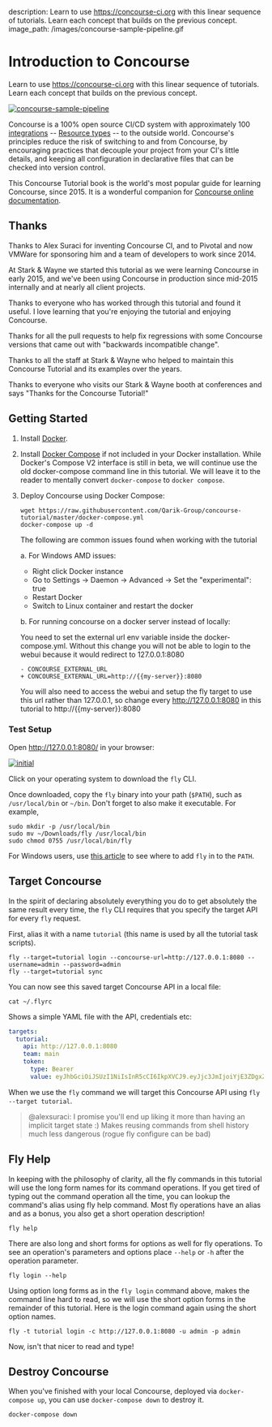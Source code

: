 description: Learn to use https://concourse-ci.org with this linear sequence of tutorials. Learn each concept that builds on the previous concept.
image_path: /images/concourse-sample-pipeline.gif

# Introduction to Concourse

Learn to use https://concourse-ci.org with this linear sequence of tutorials. Learn each concept that builds on the previous concept.

[![concourse-sample-pipeline](/images/concourse-sample-pipeline.gif)](https://concourse-ci.org/)

Concourse is a 100% open source CI/CD system with approximately 100 [integrations](https://resource-types.concourse-ci.org/) -- [Resource types](https://concourse-ci.org/resource-types.html) -- to the outside world. Concourse's principles reduce the risk of switching to and from Concourse, by encouraging practices that decouple your project from your CI's little details, and keeping all configuration in declarative files that can be checked into version control.

This Concourse Tutorial book is the world's most popular guide for learning Concourse, since 2015. It is a wonderful companion for [Concourse online documentation](https://concourse-ci.org/docs.html).

## Thanks

Thanks to Alex Suraci for inventing Concourse CI, and to Pivotal and now VMWare for sponsoring him and a team of developers to work since 2014.

At Stark & Wayne we started this tutorial as we were learning Concourse in early 2015, and we've been using Concourse in production since mid-2015 internally and at nearly all client projects.

Thanks to everyone who has worked through this tutorial and found it useful. I love learning that you're enjoying the tutorial and enjoying Concourse.

Thanks for all the pull requests to help fix regressions with some Concourse versions that came out with "backwards incompatible change".

Thanks to all the staff at Stark & Wayne who helped to maintain this Concourse Tutorial and its examples over the years.

Thanks to everyone who visits our Stark & Wayne booth at conferences and says "Thanks for the Concourse Tutorial!"

## Getting Started

1. Install [Docker](https://www.docker.com/community-edition).
2. Install [Docker Compose](https://docs.docker.com/compose/install/#install-compose) if not included in your Docker installation. 
While Docker's Compose V2 interface is still in beta, we will continue use the old docker-compose command line in this tutorial.
We will leave it to the reader to mentally convert `docker-compose` to `docker compose`.
3. Deploy Concourse using Docker Compose:

    ```plain
    wget https://raw.githubusercontent.com/Qarik-Group/concourse-tutorial/master/docker-compose.yml
    docker-compose up -d
    ```
    The following are common issues found when working with the tutorial 
    
    a. For Windows AMD issues:
    
    - Right click Docker instance
    - Go to Settings -> Daemon  -> Advanced -> Set the "experimental": true
    - Restart Docker
    - Switch to Linux container and restart the docker
    
    b. For running concourse on a docker server instead of locally:
    
    You need to set the external url env variable inside the docker-compose.yml. Without this change you will not be able to login to 
    the webui because it would redirect to 127.0.0.1:8080
    ```plain
    - CONCOURSE_EXTERNAL_URL
    + CONCOURSE_EXTERNAL_URL=http://{{my-server}}:8080
    ```
    You will also need to access the webui and setup the fly target to use this url rather than 127.0.0.1, 
    so change every http://127.0.0.1:8080 in this tutorial to http://{{my-server}}:8080         

### Test Setup

Open http://127.0.0.1:8080/ in your browser:

[![initial](/images/dashboard-no-pipelines.png)](http://127.0.0.1:8080/)

Click on your operating system to download the `fly` CLI.

Once downloaded, copy the `fly` binary into your path (`$PATH`), such as `/usr/local/bin` or `~/bin`. Don't forget to also make it executable. For example,

```plain
sudo mkdir -p /usr/local/bin
sudo mv ~/Downloads/fly /usr/local/bin
sudo chmod 0755 /usr/local/bin/fly
```

For Windows users, use [this article](https://stackoverflow.com/questions/23400030/windows-7-add-path)
to see where to add `fly` in to the `PATH`.

## Target Concourse

In the spirit of declaring absolutely everything you do to get absolutely the same result every time, the `fly` CLI requires that you specify the target API for every `fly` request.

First, alias it with a name `tutorial` (this name is used by all the tutorial task scripts).

```plain
fly --target=tutorial login --concourse-url=http://127.0.0.1:8080 --username=admin --password=admin
fly --target=tutorial sync
```

You can now see this saved target Concourse API in a local file:

```plain
cat ~/.flyrc
```

Shows a simple YAML file with the API, credentials etc:

```yaml
targets:
  tutorial:
    api: http://127.0.0.1:8080
    team: main
    token:
      type: Bearer
      value: eyJhbGciOiJSUzI1NiIsInR5cCI6IkpXVCJ9.eyJjc3JmIjoiYjE3ZDgxZmMwMWIxNDE1Mjk2OWIyZDc4NWViZmVjM2EzM2IyY2MxYWZjZjU3Njc1ZWYwYzY0MTM3MWMzNzI3OSIsImV4cCI6MTUyMjcwMjUwMCwiaXNBZG1pbiI6dHJ1ZSwidGVhbU5hbWUiOiJtYWluIn0.JNutBGQJMKyFzow5eQOTXAw3tOeM8wmDGMtZ-GCsAVoB7D1WHv-nHIb3Rf1zWw166FuCrFqyLYnMroTlQHyPQUTJFDTiMEGnc5AY8wjPjgpwjsjyJ465ZX-70v1J4CWcTHjRGrB1XCfSs652s8GJQlDf0x2hi5K0xxvAxsb0svv6MRs8aw1ZPumguFOUmj-rBlum5k8vnV-2SW6LjYJAnRwoj8VmcGLfFJ5PXGHeunSlMdMNBgHEQgmMKf7bFBPKtRuEAglZWBSw9ryBopej7Sr3VHPZEck37CPLDfwqfKErXy_KhBA_ntmZ87H1v3fakyBSzxaTDjbpuOFZ9yDkGA
```

When we use the `fly` command we will target this Concourse API using `fly --target tutorial`.

> @alexsuraci: I promise you'll end up liking it more than having an implicit target state :) Makes reusing commands from shell history much less dangerous (rogue fly configure can be bad)

## Fly Help

In keeping with the philosophy of clarity, all the fly commands in this tutorial will use the long form names for its command operations.
If you get tired of typing out the command operation all the time, you can lookup the command's alias using fly help
command. Most fly operations have an alias and as a bonus, you also get a short operation description!

``` plain
fly help
```

There are also long and short forms for options as well for fly operations.
To see an operation's parameters and options place `--help` or `-h` after the operation parameter.

``` plain
fly login --help
```
Using option long forms as in the `fly login` command above, makes the command line hard to read, so we will use the short option forms
in the remainder of this tutorial. Here is the login command again using the short option names.

``` plain
fly -t tutorial login -c http://127.0.0.1:8080 -u admin -p admin
```

Now, isn't that nicer to read and type!

## Destroy Concourse

When you've finished with your local Concourse, deployed via `docker-compose up`, you can use `docker-compose down` to destroy it.

```plain
docker-compose down
```
